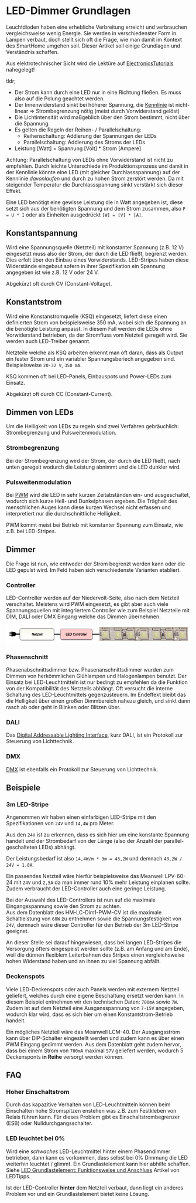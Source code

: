 # LED-Dimmer Grundlagen

Leuchtdioden haben eine erhebliche Verbreitung erreicht und verbrauchen vergleichsweise wenig Energie.
Sie werden in verschiedenster Form in Lampen verbaut, doch stellt sich oft die Frage, wie man damit
im Kontext des SmartHome umgehen soll. Dieser Artikel soll einige Grundlagen und Verständnis schaffen.

Aus elektrotechnischer Sicht wird die Lektüre auf
[ElectronicsTutorials](https://www.electronics-tutorials.ws/de/dioden/leuchtdiode.html) nahegelegt!

tldr;
* Der Strom kann durch eine LED nur in eine Richtung fließen. Es muss also auf die Polung geachtet werden.
* Der Innenwiderstand sinkt bei höherer Spannung, die [Kennlinie](https://de.wikipedia.org/wiki/Leuchtdiode#/media/Datei:Ledwhitecharcurp.png) ist nicht-linear
  => Strombegrenzung nötig (meist durch Vorwiderstand gelöst)
* Die Lichtintensität wird maßgeblich über den Strom bestimmt, nicht über die Spannung.
* Es gelten die Regeln der Reihen- / Parallelschaltung:
  * Reihenschaltung: Addierung der Spannungen der LEDs
  * Parallelschaltung: Addierung des Stroms der LEDs
* Leistung [Watt] = Spannung [Volt] * Strom [Ampere]

Achtung: Parallelschaltung von LEDs ohne Vorwiderstand ist nicht zu empfehlen. Durch leichte Unterschiede 
im Produktionsprozess und damit in der Kennlinie könnte eine LED (mit gleicher Durchlassspannung) auf der Kennlinie *davonlaufen* und durch zu hohen Strom zerstört werden. Da mit steigender Temperatur die Durchlassspannung sinkt verstärkt sich dieser Effekt. 

Eine LED benötigt eine gewisse Leistung die in Watt angegeben ist,
diese setzt sich aus der benötigten Spannung und dem Strom zusammen, also `P = U * I`
oder als Einheiten ausgedrückt `[W] = [V] * [A]`.



## Konstantspannung

Wird eine Spannungsquelle (Netzteil) mit konstanter Spannung (z.B. 12 V) eingesetzt 
muss also der Strom, der durch die LED fließt, begrenzt werden. Dies erfolt über
den Einbau eines Vorwiderstands. LED-Stripes haben diese Widerstände eingebaut
sofern in ihrer Spezifikation ein Spannung angegeben ist wie z.B. 12 V oder 24 V.

Abgekürzt oft durch CV (Constant-Voltage).


## Konstantstrom

Wird eine Konstanstromquelle (KSQ) eingesetzt, liefert diese einen definierten Strom
von beispielsweise 350 mA, wobei sich die Spannung an die benötigte Leistung anpasst.
In diesem Fall werden die LEDs ohne Vorwiderstand betrieben, da der Stromfluss vom
Netzteil geregelt wird. Sie werden auch LED-Treiber genannt.

Netzteile welche als KSQ arbeiten erkennt man oft daran, dass als Output
ein fester Strom und ein variabler Spannungsberiech angegeben sind. Beispielsweise
`20-32 V`, `350 mA`.

KSQ kommen oft bei LED-Panels, Einbauspots und Power-LEDs zum Einsatz.

Abgekürzt oft durch CC (Constant-Current).


## Dimmen von LEDs

Um die Helligkeit von LEDs zu regeln sind zwei Verfahren gebräuchlich: Strombegrenzung und Pulsweitenmodulation. 

### Strombegrenzung

Bei der Strombegrenzung wird der Strom, der durch die LED fließt, nach unten geregelt wodurch
die Leistung abnimmt und die LED dunkler wird.

### Pulsweitenmodulation

Bei [PWM](https://de.wikipedia.org/wiki/Pulsdauermodulation) wird die LED in sehr kurzen
Zeitabständen ein- und ausgeschaltet, wodurch sich kurze Hell- und Dunkelphasen ergeben.
Die Trägheit des menschlichen Auges kann diese kurzen Wechsel nicht erfassen
und interpretiert nur die durchschnittliche Helligkeit.

PWM kommt meist bei Betrieb mit konstanter Spannung zum Einsatz, wie z.B. bei LED-Stripes.


## Dimmer

Die Frage ist nun, wie entweder der Strom begrenzt werden kann oder die LED
gepulst wird. Im Feld haben sich verschiedenste Varianten etabliert.

### Controller

LED-Controller werden auf der Niedervolt-Seite, also nach dem Netzteil verschaltet.
Meistens wird PWM eingesetzt, es gibt aber auch viele Spannungsquellen mit integriertem
Controller wie zum Beispiel Netzteile mit DIM, DALI oder DMX Eingang welche das Dimmen übernehmen.

![Netzteil - Controller - LED-Stripe](./images/Netzteil-LED-Controller-Stripe.png)

### Phasenschnitt

Phasenabschnittsdimmer bzw. Phasenanschnittsdimmer wurden zum Dimmen von herkömmlichen
Glühlampen und Halogenlampen benutzt. Der Einsatz bei LED-Leuchtmitteln ist nur bedingt
zu empfehlen da die Funktion von der Kompatibilität des Netzteils abhängt. 
Oft versucht die interne Schaltung des LED-Leuchtmittels gegenzusteuern. Im Endeffekt 
bleibt das die Helligkeit über einen großen Dimmbereich nahezu gleich, und sinkt dann 
rasch ab oder geht in Blinken oder Blitzen über.

### DALI

Das [Digital Addressable Lighting Interface](https://de.wikipedia.org/wiki/Digital_Addressable_Lighting_Interface),
 kurz DALI, ist ein Protokoll zur Steuerung von Lichttechnik. 

### DMX

[DMX](https://de.wikipedia.org/wiki/DMX_(Lichttechnik)) ist ebenfalls ein Protokoll zur Steuerung von Lichttechnik.


## Beispiele

### 3m LED-Stripe

Angenommen wir haben einen einfarbigen LED-Stripe mit den Spezifikationen von `24V` und `14,4W` pro Meter.

Aus den `24V` ist zu erkennen, dass es sich hier um eine konstante Spannung handelt und der Strombedarf
von der Länge (also der Anzahl der parallel-geschalteten LEDs) abhängt.

Der Leistungsbedarf ist also `14,4W/m * 3m = 43,2W` und demnach `43,2W / 24V = 1.8A`. 

Ein passendes Netzteil wäre hierfür beispielsweise das Meanwell LPV-60-24 mit `24V` und `2,5A` da man
immer rund 10% mehr Leistung einplanen sollte. Zudem verbraucht der LED-Controller auch eine geringe Leistung.

Bei der Auswahl des LED-Controllers ist nun auf die maximale Eingangsspannung sowie den Strom zu achten.  
Aus dem Datenblatt des HM-LC-Dim1-PWM-CV ist die maximale Schaltleistung von `60W` zu entnehmen sowie
die Spannungsfestigkeit von `24V`, demnach wäre dieser Controller für den Betrieb der 3m LED-Stripe geeignet.

An dieser Stelle sei darauf hingewiesen, dass bei langen LED-Stripes die Versorgung öfters eingespeist werden
sollte (z.B. am Anfang und am Ende), weil die dünnen flexiblem Leiterbahnen des Stripes einen vergleichsweise 
hohen Widerstand haben und an ihnen zu viel Spannung abfällt.

### Deckenspots

Viele LED-Deckenspots oder auch Panels werden mit externem Netzteil geliefert, welches durch
eine eigene Beschaltung ersetzt werden kann. In diesem Beispiel entnehmen wir den technischen Daten:
`700mA` sowie `7W`. Zudem ist auf dem Netzteil eine Ausgansspannung von `7-15V` angegeben, wodurch
klar wird, dass es sich hier um einen Konstantstrom-Betrieb handelt.

Ein mögliches Netzteil wäre das Meanwell LCM-40. Der Ausgangsstrom kann über DIP-Schalter
eingestellt werden und zudem kann es über einen PWM Eingang gedimmt werden. Aus dem Datenblatt
geht zudem hervor, dass bei einem Strom von `700mA` maximal `57V` geliefert werden, wodurch 5
Deckensponts **in Reihe** versorgt werden können.


## FAQ

### Hoher Einschaltstrom

Durch das kapazitive Verhalten von LED-Leuchtmitteln können beim Einschalten hohe Stromspitzen enstehen was z.B. zum 
Festkleben von Relais führen kann. Für dieses Problem gibt es Einschaltstrombegrenzer (ESB) oder Nulldurchgangsschalter.

### LED leuchtet bei 0%

Wird eine _schwaches_ LED-Leuchtmittel hinter einem Phasendimmer betrieben, dann kann es vorkommen, dass selbst bei 0% Dimmung die LED weiterhin leuchtet / glimmt. Ein Grundlastelement kann hier abhilfe schaffen. Siehe [LED Grundlastelement: Funktionsweise und Anschluss](https://ledtipps.net/grundlastelement/) Artikel von LEDTipps.

Ist der LED-Controller **hinter** dem Netzteil verbaut, dann liegt ein anderes Problem vor und ein Grundlastelement bietet keine Lösung.

